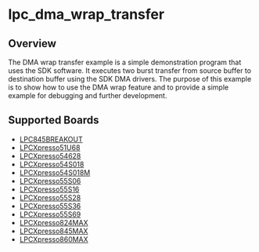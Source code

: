 # lpc_dma_wrap_transfer

## Overview
The DMA wrap transfer example is a simple demonstration program that uses the SDK software.
It executes two burst transfer from source buffer to destination buffer using the SDK DMA drivers.
The purpose of this example is to show how to use the DMA wrap feature and to provide a simple example for
debugging and further development.

## Supported Boards
- [LPC845BREAKOUT](../../../_boards/lpc845breakout/driver_examples/dma/wrap_transfer/example_board_readme.md)
- [LPCXpresso51U68](../../../_boards/lpcxpresso51u68/driver_examples/dma/wrap_transfer/example_board_readme.md)
- [LPCXpresso54628](../../../_boards/lpcxpresso54628/driver_examples/dma/wrap_transfer/example_board_readme.md)
- [LPCXpresso54S018](../../../_boards/lpcxpresso54s018/driver_examples/dma/wrap_transfer/example_board_readme.md)
- [LPCXpresso54S018M](../../../_boards/lpcxpresso54s018m/driver_examples/dma/wrap_transfer/example_board_readme.md)
- [LPCXpresso55S06](../../../_boards/lpcxpresso55s06/driver_examples/dma/wrap_transfer/example_board_readme.md)
- [LPCXpresso55S16](../../../_boards/lpcxpresso55s16/driver_examples/dma/wrap_transfer/example_board_readme.md)
- [LPCXpresso55S28](../../../_boards/lpcxpresso55s28/driver_examples/dma/wrap_transfer/example_board_readme.md)
- [LPCXpresso55S36](../../../_boards/lpcxpresso55s36/driver_examples/dma/wrap_transfer/example_board_readme.md)
- [LPCXpresso55S69](../../../_boards/lpcxpresso55s69/driver_examples/dma/wrap_transfer/example_board_readme.md)
- [LPCXpresso824MAX](../../../_boards/lpcxpresso824max/driver_examples/dma/wrap_transfer/example_board_readme.md)
- [LPCXpresso845MAX](../../../_boards/lpcxpresso845max/driver_examples/dma/wrap_transfer/example_board_readme.md)
- [LPCXpresso860MAX](../../../_boards/lpcxpresso860max/driver_examples/dma/wrap_transfer/example_board_readme.md)
